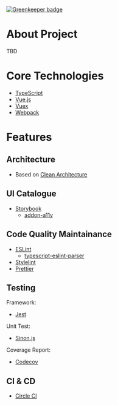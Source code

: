 [![Greenkeeper badge](https://badges.greenkeeper.io/andoshin11/spa-playground.svg)](https://greenkeeper.io/)

# About Project
TBD

# Core Technologies
- [TypeScript](https://www.typescriptlang.org/)
- [Vue.js](https://vuejs.org/index.html)
- [Vuex](https://vuex.vuejs.org/guide/)
- [Webpack](https://webpack.js.org/)

# Features

## Architecture
- Based on [Clean Architecture](http://blog.cleancoder.com/uncle-bob/2012/08/13/the-clean-architecture.html)

## UI Catalogue
- [Storybook](https://storybook.js.org/)
	- [addon-a11y](https://github.com/storybooks/storybook/tree/master/addons/a11y)

## Code Quality Maintainance
- [ESLint](https://eslint.org/)
	- [typescript-eslint-parser](https://github.com/eslint/typescript-eslint-parser)
- [Stylelint](https://stylelint.io/)
- [Prettier](https://prettier.io/)

## Testing
Framework:
- [Jest](https://jestjs.io/ja/)

Unit Test:
- [Sinon.js](https://sinonjs.org/)

Coverage Report:
- [Codecov](https://codecov.io/)

## CI & CD
- [Circle CI](https://circleci.com/)
